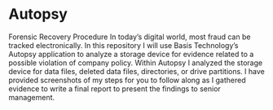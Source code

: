 # Autopsy
Forensic Recovery Procedure
In today’s digital world, most fraud can be tracked electronically. In this repository I will use Basis Technology’s Autopsy application to analyze a storage device for evidence related to a possible violation of company policy. Within Autopsy I analyzed the storage device for data files, deleted data files, directories, or drive partitions. I have provided screenshots of my steps for you to follow along as I gathered evidence to  write a final report to present the findings to senior management.
